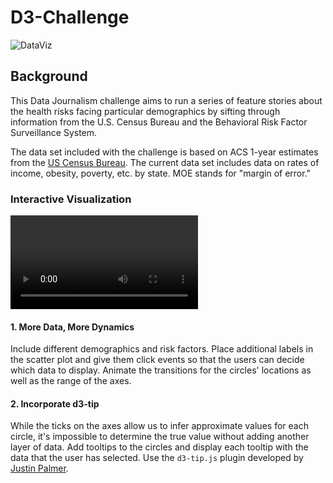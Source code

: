 # D3-Challenge

![DataViz](https://www.ae.be/hs-fs/hubfs/Blog/datavisualizationtips_hdr.jpg?width=1314&height=736&name=datavisualizationtips_hdr.jpg)

## Background

This Data Journalism challenge aims to run a series of feature stories about the health risks facing particular demographics by sifting through information from the U.S. Census Bureau and the Behavioral Risk Factor Surveillance System.

The data set included with the challenge is based on ACS 1-year estimates from the [US Census Bureau](https://data.census.gov/cedsci/). The current data set includes data on rates of income, obesity, poverty, etc. by state. MOE stands for "margin of error."

### Interactive Visualization

![animated-scatter](Images/D3_KY.mov)

#### 1. More Data, More Dynamics

Include different demographics and risk factors. Place additional labels in the scatter plot and give them click events so that the users can decide which data to display. Animate the transitions for the circles' locations as well as the range of the axes. 

#### 2. Incorporate d3-tip

While the ticks on the axes allow us to infer approximate values for each circle, it's impossible to determine the true value without adding another layer of data. Add tooltips to the circles and display each tooltip with the data that the user has selected. Use the `d3-tip.js` plugin developed by [Justin Palmer](https://github.com/Caged).
